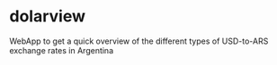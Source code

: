 # dolarview

WebApp to get a quick overview of the different types of USD-to-ARS exchange rates in Argentina
